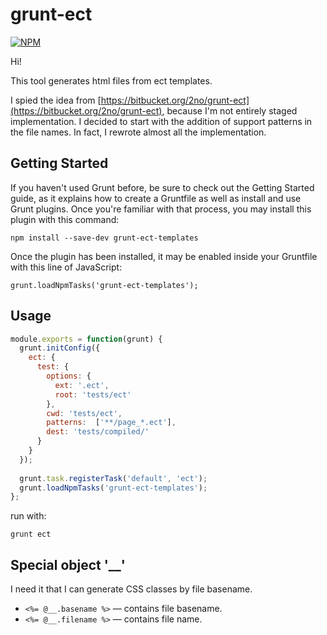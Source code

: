 # grunt-ect

[![NPM](https://nodei.co/npm/grunt-ect-templates.png?downloads=true)](https://nodei.co/npm/grunt-ect-templates/)

Hi!

This tool generates html files from ect templates.

I spied the idea from [https://bitbucket.org/2no/grunt-ect](https://bitbucket.org/2no/grunt-ect), because I'm not entirely staged implementation. 
I decided to start with the addition of support patterns in the file names. In fact, I rewrote almost all the implementation.


## Getting Started

If you haven't used Grunt before, be sure to check out the Getting Started guide, as it explains how to create a Gruntfile as well as install and use Grunt plugins. Once you're familiar with that process, you may install this plugin with this command:

	npm install --save-dev grunt-ect-templates

Once the plugin has been installed, it may be enabled inside your Gruntfile with this line of JavaScript:

	grunt.loadNpmTasks('grunt-ect-templates');

## Usage
```javascript
module.exports = function(grunt) {
  grunt.initConfig({
    ect: {
      test: {
        options: {
          ext: '.ect',
          root: 'tests/ect'
        },
        cwd: 'tests/ect',
        patterns:  ['**/page_*.ect'],
        dest: 'tests/compiled/'
      }
    }
  });
  
  grunt.task.registerTask('default', 'ect');
  grunt.loadNpmTasks('grunt-ect-templates');
};
```
run with:

	grunt ect

## Special object '__'

I need it that I can generate CSS classes by file basename.

*	`<%= @__.basename %>` — contains file basename. 
*	`<%= @__.filename %>` — contains file name.
